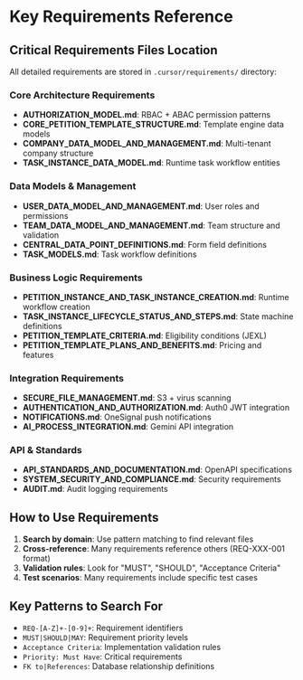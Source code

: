 # Key Requirements Reference

## Critical Requirements Files Location
All detailed requirements are stored in `.cursor/requirements/` directory:

### Core Architecture Requirements
- **AUTHORIZATION_MODEL.md**: RBAC + ABAC permission patterns
- **CORE_PETITION_TEMPLATE_STRUCTURE.md**: Template engine data models
- **COMPANY_DATA_MODEL_AND_MANAGEMENT.md**: Multi-tenant company structure
- **TASK_INSTANCE_DATA_MODEL.md**: Runtime task workflow entities

### Data Models & Management
- **USER_DATA_MODEL_AND_MANAGEMENT.md**: User roles and permissions
- **TEAM_DATA_MODEL_AND_MANAGEMENT.md**: Team structure and validation
- **CENTRAL_DATA_POINT_DEFINITIONS.md**: Form field definitions
- **TASK_MODELS.md**: Task workflow definitions

### Business Logic Requirements
- **PETITION_INSTANCE_AND_TASK_INSTANCE_CREATION.md**: Runtime workflow creation
- **TASK_INSTANCE_LIFECYCLE_STATUS_AND_STEPS.md**: State machine definitions
- **PETITION_TEMPLATE_CRITERIA.md**: Eligibility conditions (JEXL)
- **PETITION_TEMPLATE_PLANS_AND_BENEFITS.md**: Pricing and features

### Integration Requirements
- **SECURE_FILE_MANAGEMENT.md**: S3 + virus scanning
- **AUTHENTICATION_AND_AUTHORIZATION.md**: Auth0 JWT integration
- **NOTIFICATIONS.md**: OneSignal push notifications
- **AI_PROCESS_INTEGRATION.md**: Gemini API integration

### API & Standards
- **API_STANDARDS_AND_DOCUMENTATION.md**: OpenAPI specifications
- **SYSTEM_SECURITY_AND_COMPLIANCE.md**: Security requirements
- **AUDIT.md**: Audit logging requirements

## How to Use Requirements
1. **Search by domain**: Use pattern matching to find relevant files
2. **Cross-reference**: Many requirements reference others (REQ-XXX-001 format)
3. **Validation rules**: Look for "MUST", "SHOULD", "Acceptance Criteria"
4. **Test scenarios**: Many requirements include specific test cases

## Key Patterns to Search For
- `REQ-[A-Z]+-[0-9]+`: Requirement identifiers
- `MUST|SHOULD|MAY`: Requirement priority levels
- `Acceptance Criteria`: Implementation validation rules
- `Priority: Must Have`: Critical requirements
- `FK to|References`: Database relationship definitions